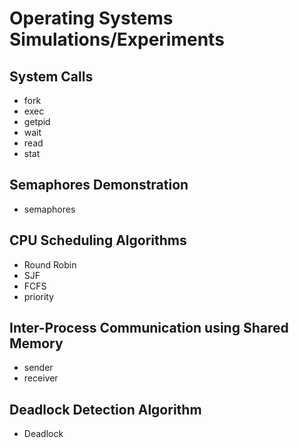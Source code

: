 # Operating Systems Simulations/Experiments

## System Calls

- fork
- exec
- getpid
- wait
- read
- stat

## Semaphores Demonstration
- semaphores

## CPU Scheduling Algorithms
- Round Robin
- SJF
- FCFS
- priority


## Inter-Process Communication using Shared Memory 
- sender
- receiver

## Deadlock Detection Algorithm
- Deadlock
